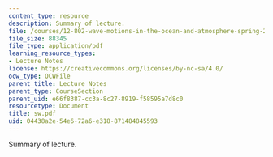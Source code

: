 ```yaml
---
content_type: resource
description: Summary of lecture.
file: /courses/12-802-wave-motions-in-the-ocean-and-atmosphere-spring-2004/04438a2e54e672a6e318871484845593_sw.pdf
file_size: 88345
file_type: application/pdf
learning_resource_types:
- Lecture Notes
license: https://creativecommons.org/licenses/by-nc-sa/4.0/
ocw_type: OCWFile
parent_title: Lecture Notes
parent_type: CourseSection
parent_uid: e66f8387-cc3a-8c27-8919-f58595a7d8c0
resourcetype: Document
title: sw.pdf
uid: 04438a2e-54e6-72a6-e318-871484845593
---
```

Summary of lecture.